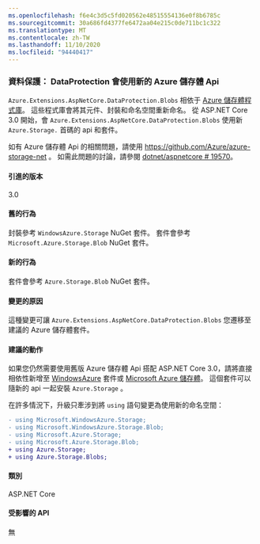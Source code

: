 ```yaml
---
ms.openlocfilehash: f6e4c3d5c5fd020562e48515554136e0f8b6785c
ms.sourcegitcommit: 30a686fd4377fe6472aa04e215c0de711bc1c322
ms.translationtype: MT
ms.contentlocale: zh-TW
ms.lasthandoff: 11/10/2020
ms.locfileid: "94440417"
---
```

### <a name="data-protection-dataprotectionblobs-uses-new-azure-storage-apis"></a>資料保護： DataProtection 會使用新的 Azure 儲存體 Api

`Azure.Extensions.AspNetCore.DataProtection.Blobs` 相依于 [Azure 儲存體程式庫](https://github.com/Azure/azure-storage-net)。 這些程式庫會將其元件、封裝和命名空間重新命名。 從 ASP.NET Core 3.0 開始，會 `Azure.Extensions.AspNetCore.DataProtection.Blobs` 使用新 `Azure.Storage.` 首碼的 api 和套件。

如有 Azure 儲存體 Api 的相關問題，請使用 <https://github.com/Azure/azure-storage-net> 。 如需此問題的討論，請參閱 [dotnet/aspnetcore # 19570](https://github.com/dotnet/aspnetcore/issues/19570)。

#### <a name="version-introduced"></a>引進的版本

3.0

#### <a name="old-behavior"></a>舊的行為

封裝參考 `WindowsAzure.Storage` NuGet 套件。
套件會參考 `Microsoft.Azure.Storage.Blob` NuGet 套件。

#### <a name="new-behavior"></a>新的行為

套件會參考 `Azure.Storage.Blob` NuGet 套件。

#### <a name="reason-for-change"></a>變更的原因

這種變更可讓 `Azure.Extensions.AspNetCore.DataProtection.Blobs` 您遷移至建議的 Azure 儲存體套件。

#### <a name="recommended-action"></a>建議的動作

如果您仍然需要使用舊版 Azure 儲存體 Api 搭配 ASP.NET Core 3.0，請將直接相依性新增至 [WindowsAzure](https://www.nuget.org/packages/WindowsAzure.Storage/) 套件或 [Microsoft Azure 儲存體](https://www.nuget.org/packages/Microsoft.Azure.Storage.Blob/)。 這個套件可以隨新的 api 一起安裝 `Azure.Storage` 。

在許多情況下，升級只牽涉到將 `using` 語句變更為使用新的命名空間：

```diff
- using Microsoft.WindowsAzure.Storage;
- using Microsoft.WindowsAzure.Storage.Blob;
- using Microsoft.Azure.Storage;
- using Microsoft.Azure.Storage.Blob;
+ using Azure.Storage;
+ using Azure.Storage.Blobs;
```

#### <a name="category"></a>類別

ASP.NET Core

#### <a name="affected-apis"></a>受影響的 API

無

<!-- 

#### Affected APIs

Not detectable via API analysis

-->
